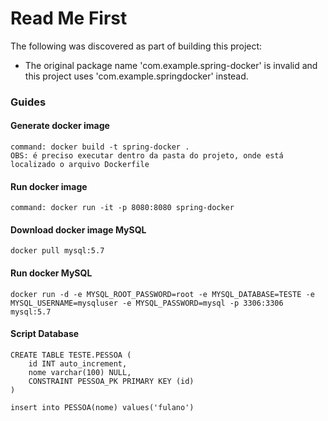# Read Me First
The following was discovered as part of building this project:

* The original package name 'com.example.spring-docker' is invalid and this project uses 'com.example.springdocker' instead.

### Guides

#### Generate docker image
    command: docker build -t spring-docker .
    OBS: é preciso executar dentro da pasta do projeto, onde está localizado o arquivo Dockerfile
#### Run docker image 
    command: docker run -it -p 8080:8080 spring-docker

#### Download docker image MySQL

    docker pull mysql:5.7

#### Run docker MySQL

    docker run -d -e MYSQL_ROOT_PASSWORD=root -e MYSQL_DATABASE=TESTE -e MYSQL_USERNAME=mysqluser -e MYSQL_PASSWORD=mysql -p 3306:3306 mysql:5.7

#### Script Database
    CREATE TABLE TESTE.PESSOA (
        id INT auto_increment,
        nome varchar(100) NULL,
        CONSTRAINT PESSOA_PK PRIMARY KEY (id)
    )

    insert into PESSOA(nome) values('fulano')
